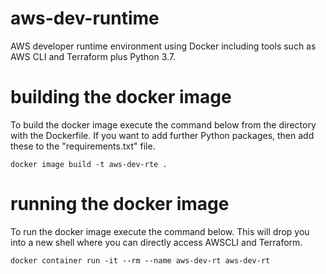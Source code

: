 # aws-dev-runtime
AWS developer runtime environment using Docker including tools such as AWS CLI and Terraform plus Python 3.7.

# building the docker image
To build the docker image execute the command below from the directory with the Dockerfile.  If you want to add further Python packages, then add these to the "requirements.txt" file.

  ```docker image build -t aws-dev-rte .```
  
# running the docker image
To run the docker image execute the command below.  This will drop you into a new shell where you can directly access AWSCLI and Terraform.  

  ```docker container run -it --rm --name aws-dev-rt aws-dev-rt```
